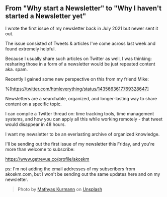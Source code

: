 ## From "Why start a Newsletter" to "Why I haven't started a Newsletter yet"

I wrote the first issue of my newsletter back in July 2021 but newer sent it out.

The issue consisted of Tweets & articles I've come across last week and found extremely helpful.

Because I usually share such articles on Twitter as well, I was thinking: resharing those in a form of a newsletter would be just repeated content aka. spam.

Recently I gained some new perspective on this from my friend Mike:

%[https://twitter.com/htmleverything/status/1435663617769328647]

Newsletters are a searchable, organized, and longer-lasting way to share content on a specific topic.

I can compile a Twitter thread on: time tracking tools, time management systems, and how you can apply all this while working remotely - that tweet would disappear in 48 hours.

I want my newsletter to be an everlasting archive of organized knowledge.

I'll be sending out the first issue of my newsletter this Friday, and you're more than welcome to subscribe:

https://www.getrevue.co/profile/akoskm

ps: I'm not adding the email addresses of my subscribers from akoskm.com, but I won't be sending out the same updates here and on my newsletter.

> Photo by <a href="https://unsplash.com/@mathyaskurmann?utm_source=unsplash&utm_medium=referral&utm_content=creditCopyText">Mathyas Kurmann</a> on <a href="https://unsplash.com/s/photos/newsletter?utm_source=unsplash&utm_medium=referral&utm_content=creditCopyText">Unsplash</a>